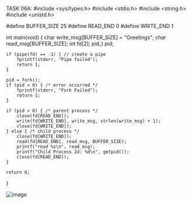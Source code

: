 TASK 06A:
#include <sys/types.h>
#include <stdio.h>
#include <string.h>
#include <unistd.h>

#define BUFFER_SIZE 25
#define READ_END 0
#define WRITE_END 1

int main(void) {
    char write_msg[BUFFER_SIZE] = "Greetings";
    char read_msg[BUFFER_SIZE];
    int fd[2];
    pid_t pid;

    if (pipe(fd) == -1) { // create a pipe
        fprintf(stderr, "Pipe failed");
        return 1;
    }

    pid = fork();
    if (pid < 0) { /* error occurred */
        fprintf(stderr, "Fork Failed");
        return 1;
    }

    if (pid > 0) { /* parent process */
        close(fd[READ_END]);
        write(fd[WRITE_END], write_msg, strlen(write_msg) + 1);
        close(fd[WRITE_END]);
    } else { /* child process */
        close(fd[WRITE_END]);
        read(fd[READ_END], read_msg, BUFFER_SIZE); 
        printf("read %s\n", read_msg);
        printf("Child Process Id: %d\n", getpid()); 
        close(fd[READ_END]); 
    }

    return 0;
}

![image](https://github.com/user-attachments/assets/8bfb7284-722c-4a3b-b07a-91243775b2fe)
